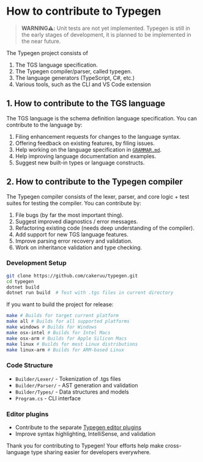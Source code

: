 # How to contribute to Typegen

> **WARNING⚠️:** Unit tests are not yet implemented. 
> Typegen is still in the early stages of development, it is planned to be implemented in the near future.

The Typegen project consists of

1. The TGS language specification.
2. The Typegen compiler/parser, called typegen.
3. The language generators (TypeScript, C#, etc.)
4. Various tools, such as the CLI and VS Code extension

## 1. How to contribute to the TGS language

The TGS language is the schema definition language specification. You can contribute to the language by:

1. Filing enhancement requests for changes to the language syntax.
2. Offering feedback on existing features, by filing issues.
3. Help working on the language specification in [`GRAMMAR.md`](GRAMMAR.md).
4. Help improving language documentation and examples.
5. Suggest new built-in types or language constructs.

## 2. How to contribute to the Typegen compiler

The Typegen compiler consists of the lexer, parser, and core logic + test suites for testing the compiler.
You can contribute by:

1. File bugs (by far the most important thing).
2. Suggest improved diagnostics / error messages.
3. Refactoring existing code (needs deep understanding of the compiler).
4. Add support for new TGS language features.
5. Improve parsing error recovery and validation.
6. Work on inheritance validation and type checking.

### Development Setup

```bash
git clone https://github.com/cakeruu/typegen.git
cd typegen
dotnet build
dotnet run build  # Test with .tgs files in current directory
```

If you want to build the project for release:

```bash
make # Builds for target current platform
make all # Builds for all supported platforms
make windows # Builds for Windows
make osx-intel # Builds for Intel Macs
make osx-arm # Builds for Apple Silicon Macs
make linux # Builds for most Linux distributions
make linux-arm # Builds for ARM-based Linux
```

### Code Structure
- `Builder/Lexer/` - Tokenization of .tgs files
- `Builder/Parser/` - AST generation and validation
- `Builder/Types/` - Data structures and models
- `Program.cs` - CLI interface

### Editor plugins
- Contribute to the separate [Typegen editor plugins](https://github.com/cakeruu/typegen-editor-plugins)
- Improve syntax highlighting, IntelliSense, and validation

Thank you for contributing to Typegen! Your efforts help make cross-language type sharing easier for developers everywhere. 